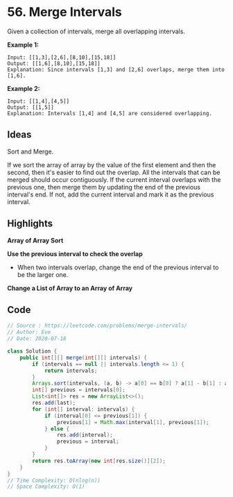 # 56. Merge Intervals

Given a collection of intervals, merge all overlapping intervals.

**Example 1:**

```
Input: [[1,3],[2,6],[8,10],[15,18]]
Output: [[1,6],[8,10],[15,18]]
Explanation: Since intervals [1,3] and [2,6] overlaps, merge them into [1,6].
```

**Example 2:**

```
Input: [[1,4],[4,5]]
Output: [[1,5]]
Explanation: Intervals [1,4] and [4,5] are considered overlapping.
```

## Ideas

Sort and Merge.

If we sort the array of array by the value of the first element and then the second, then it's easier to find out the overlap. All the intervals that can be merged should occur contiguously. If the current interval overlaps with the previous one, then merge them by updating the end of the previous interval's end. If not, add the current interval and mark it as the previous interval.

## Highlights

**Array of Array Sort**

**Use the previous interval to check the overlap**

* When two intervals overlap, change the end of the previous interval to be the larger one.

**Change a List of Array to an Array of Array**

## Code

```java
// Source : https://leetcode.com/problems/merge-intervals/
// Author: Eve
// Date: 2020-07-18

class Solution {
    public int[][] merge(int[][] intervals) {
        if (intervals == null || intervals.length <= 1) {
            return intervals;
        }
        Arrays.sort(intervals, (a, b) -> a[0] == b[0] ? a[1] - b[1] : a[0] - b[0]);
        int[] previous = intervals[0];
        List<int[]> res = new ArrayList<>();
        res.add(last);
        for (int[] interval: intervals) {
            if (interval[0] <= previous[1]) {
                previous[1] = Math.max(interval[1], previous[1]);
            } else {
                res.add(interval);
                previous = interval;
            }
        }
        return res.toArray(new int[res.size()][2]);
    }
}
// Time Complexity: O(nlog(n))
// Space Complexity: O(1)
```

